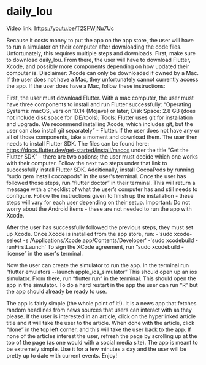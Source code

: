 # daily_lou

Video link: https://youtu.be/T2SFWjNu7Uc

Because it costs money to put the app on the app store, the user will have to run a simulator on their computer after downloading the code files. Unfortunately, this requires multiple steps and downloads. First, make sure to download daily_lou. From there, the user will have to download Flutter, Xcode, and possibly more components depending on how updated their computer is. Disclaimer: Xcode can only be downloaded if owned by a Mac. If the user does not have a Mac, they unfortunately cannot currently access the app. If the user does have a Mac, follow these instructions:

First, the user must download Flutter. With a mac computer, the user must have three components to install and run Flutter successfully: “Operating Systems: macOS, version 10.14 (Mojave) or later; Disk Space: 2.8 GB (does not include disk space for IDE/tools); Tools: Flutter uses git for installation and upgrade. We recommend installing Xcode, which includes git, but the user can also install git separately” - Flutter. If the user does not have any or all of those components, take a moment and download them. The user then needs to install Flutter SDK. The files can be found here: https://docs.flutter.dev/get-started/install/macos under the title “Get the Flutter SDK” - there are two options; the user must decide which one works with their computer. Follow the next two steps under that link to successfully install Flutter SDK. Additionally, install CocoaPods by running “sudo gem install cocoapods” in the user's terminal. Once the user has followed those steps, run “flutter doctor” in their terminal. This will return a message with a checklist of what the user’s computer has and still needs to configure. Follow the instructions given to finish up the installation - these steps will vary for each user depending on their setup. Important: Do not worry about the Android items - these are not needed to run the app with Xcode.

After the user has successfully followed the previous steps, they must set up Xcode. Once Xcode is installed from the app store, run:
-'sudo xcode-select -s /Applications/Xcode.app/Contents/Developer'
-'sudo xcodebuild -runFirstLaunch'
To sign the XCode agreement, run “sudo xcodebuild -license” in the user's terminal. 

Now the user can create the simulator to run the app. In the terminal run “flutter emulators --launch apple_ios_simulator” This should open up an ios simulator. From there, run “flutter run” in the terminal. This should open the app in the simulator. To do a hard restart in the app the user can run “R” but the app should already be ready to use.

The app is fairly simple (the whole point of it!). It is a news app that fetches random headlines from news sources that users can interact with as they please. If the user is interested in an article, click on the hyperlinked article title and it will take the user to the article. When done with the article, click “done” in the top left corner, and this will take the user back to the app. If none of the articles interest the user, refresh the page by scrolling up at the top of the page (as one would with a social media site). The app is meant to be extremely simple. Use it for a few minutes a day and the user will be pretty up to date with current events. Enjoy!

